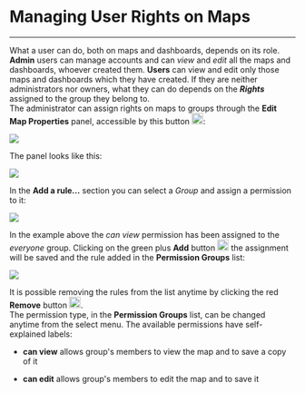 # Managing User Rights on Maps
------------------------------
What a user can do, both on maps and dashboards, depends on its role.
<br>
**Admin** users can manage accounts and can *view* and *edit* all the maps and dashboards, whoever created them.
**Users** can view and edit only those maps and dashboards which they have created. If they are neither administrators nor owners, what they can do depends on the ***Rights*** assigned to the group they belong to.
<br>
The administrator can assign rights on maps to groups through the **Edit Map Properties** panel, accessible by this button <img src="../img/edit-map-properties-icon.jpg" style="width:20px;height:20px" />:

<img src="../img/edit-map-properties-map.jpg" style="max-width:350px;"/>

The panel looks like this:

<img src="../img/edit-map-properties-panel.jpg" style="max-width:350px;"/>

In the **Add a rule...** section you can select a *Group* and assign a permission to it:

<img src="../img/select-rule-for-groups.jpg" style="max-width:350px;"/>

In the example above the *can view* permission has been assigned to the *everyone* group. Clicking on the green plus **Add** button <img src="../img/add-rule-icon.jpg" style="width:20px;height:20px" /> the assignment will be saved and the rule added in the **Permission Groups** list:

<img src="../img/permission-rule-added.jpg" style="max-width:350px;"/>

It is possible removing the rules from the list anytime by clicking the red **Remove** button <img src="../img/remove-rule-icon.jpg" style="width:20px;height:20px" />.
<br>
The permission type, in the **Permission Groups** list, can be changed anytime from the select menu.
The available permissions have self-explained labels:

* **can view** allows group's members to view the map and to save a copy of it

* **can edit** allows group's members to edit the map and to save it
